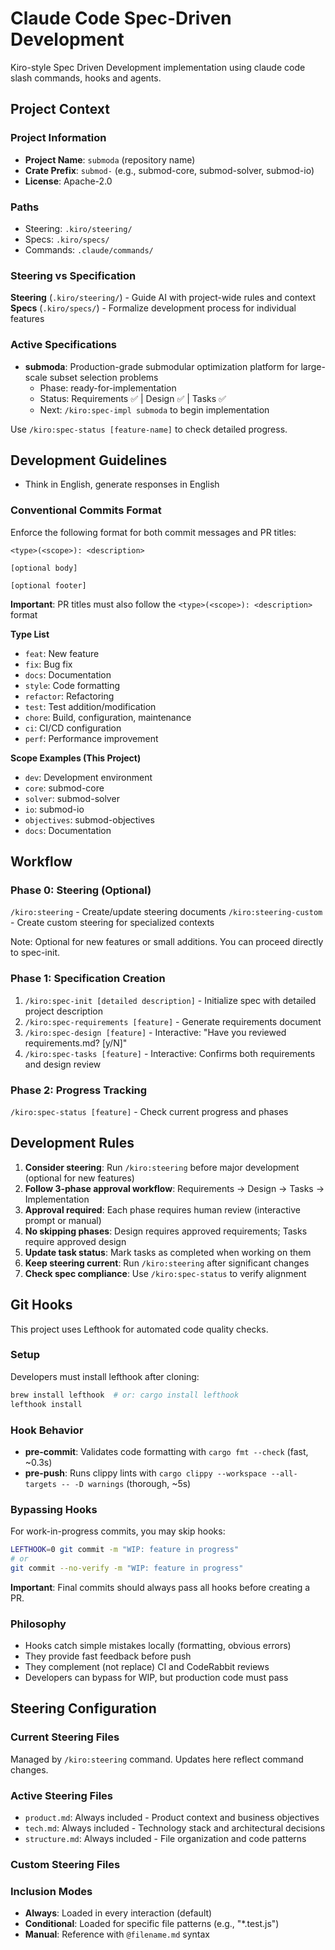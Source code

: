 # Claude Code Spec-Driven Development

Kiro-style Spec Driven Development implementation using claude code slash commands, hooks and agents.

## Project Context

### Project Information
- **Project Name**: `submoda` (repository name)
- **Crate Prefix**: `submod-` (e.g., submod-core, submod-solver, submod-io)
- **License**: Apache-2.0

### Paths
- Steering: `.kiro/steering/`
- Specs: `.kiro/specs/`
- Commands: `.claude/commands/`

### Steering vs Specification

**Steering** (`.kiro/steering/`) - Guide AI with project-wide rules and context
**Specs** (`.kiro/specs/`) - Formalize development process for individual features

### Active Specifications
- **submoda**: Production-grade submodular optimization platform for large-scale subset selection problems
  - Phase: ready-for-implementation
  - Status: Requirements ✅ | Design ✅ | Tasks ✅
  - Next: `/kiro:spec-impl submoda` to begin implementation

Use `/kiro:spec-status [feature-name]` to check detailed progress.

## Development Guidelines
- Think in English, generate responses in English

### Conventional Commits Format

Enforce the following format for both commit messages and PR titles:

```
<type>(<scope>): <description>

[optional body]

[optional footer]
```

**Important**: PR titles must also follow the `<type>(<scope>): <description>` format

**Type List**
- `feat`: New feature
- `fix`: Bug fix
- `docs`: Documentation
- `style`: Code formatting
- `refactor`: Refactoring
- `test`: Test addition/modification
- `chore`: Build, configuration, maintenance
- `ci`: CI/CD configuration
- `perf`: Performance improvement

**Scope Examples (This Project)**
- `dev`: Development environment
- `core`: submod-core
- `solver`: submod-solver
- `io`: submod-io
- `objectives`: submod-objectives
- `docs`: Documentation

## Workflow

### Phase 0: Steering (Optional)
`/kiro:steering` - Create/update steering documents
`/kiro:steering-custom` - Create custom steering for specialized contexts

Note: Optional for new features or small additions. You can proceed directly to spec-init.

### Phase 1: Specification Creation
1. `/kiro:spec-init [detailed description]` - Initialize spec with detailed project description
2. `/kiro:spec-requirements [feature]` - Generate requirements document
3. `/kiro:spec-design [feature]` - Interactive: "Have you reviewed requirements.md? [y/N]"
4. `/kiro:spec-tasks [feature]` - Interactive: Confirms both requirements and design review

### Phase 2: Progress Tracking
`/kiro:spec-status [feature]` - Check current progress and phases

## Development Rules
1. **Consider steering**: Run `/kiro:steering` before major development (optional for new features)
2. **Follow 3-phase approval workflow**: Requirements → Design → Tasks → Implementation
3. **Approval required**: Each phase requires human review (interactive prompt or manual)
4. **No skipping phases**: Design requires approved requirements; Tasks require approved design
5. **Update task status**: Mark tasks as completed when working on them
6. **Keep steering current**: Run `/kiro:steering` after significant changes
7. **Check spec compliance**: Use `/kiro:spec-status` to verify alignment

## Git Hooks

This project uses Lefthook for automated code quality checks.

### Setup
Developers must install lefthook after cloning:
```bash
brew install lefthook  # or: cargo install lefthook
lefthook install
```

### Hook Behavior
- **pre-commit**: Validates code formatting with `cargo fmt --check` (fast, ~0.3s)
- **pre-push**: Runs clippy lints with `cargo clippy --workspace --all-targets -- -D warnings` (thorough, ~5s)

### Bypassing Hooks
For work-in-progress commits, you may skip hooks:
```bash
LEFTHOOK=0 git commit -m "WIP: feature in progress"
# or
git commit --no-verify -m "WIP: feature in progress"
```

**Important**: Final commits should always pass all hooks before creating a PR.

### Philosophy
- Hooks catch simple mistakes locally (formatting, obvious errors)
- They provide fast feedback before push
- They complement (not replace) CI and CodeRabbit reviews
- Developers can bypass for WIP, but production code must pass

## Steering Configuration

### Current Steering Files
Managed by `/kiro:steering` command. Updates here reflect command changes.

### Active Steering Files
- `product.md`: Always included - Product context and business objectives
- `tech.md`: Always included - Technology stack and architectural decisions
- `structure.md`: Always included - File organization and code patterns

### Custom Steering Files
<!-- Added by /kiro:steering-custom command -->
<!-- Format:
- `filename.md`: Mode - Pattern(s) - Description
  Mode: Always|Conditional|Manual
  Pattern: File patterns for Conditional mode
-->

### Inclusion Modes
- **Always**: Loaded in every interaction (default)
- **Conditional**: Loaded for specific file patterns (e.g., "*.test.js")
- **Manual**: Reference with `@filename.md` syntax
